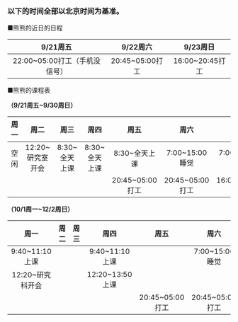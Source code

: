 ### 以下的时间全部以北京时间为基准。

■熊熊的近日的日程

|9/21周五|9/22周六|9/23周日|
:---:|:---:|:---:
|22:00~05:00打工（手机没信号）|20:45~05:00打工|16:00~20:45打工|

■熊熊的课程表

**（9/21周五~9/30周日）**

|周一|周二|周三|周四|周五|周六|周日|
:---:|:---:|:---:|:---:|:---:|:---:|:---:
|空闲|12:20~研究室开会|8:30~全天上课|8:30~全天上课|8:30~全天上课|7:00~15:00睡觉|7:00~15:00睡觉|
|||||20:45~05:00打工|20:45~05:00打工|16:00~20:45打工|

**（10/1周一~12/2周日）**

|周一|周二|周三|周四|周五|周六|周日|
:---:|:---:|:---:|:---:|:---:|:---:|:---:
|9:40~11:10上课|||9:40~11:10上课||7:00~15:00睡觉|7:00~15:00睡觉|
|12:20~研究科开会|||12:20~13:50上课|||16:00~20:45打工|
|||||20:45~05:00打工|20:45~05:00打工||
